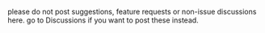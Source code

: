 please do not post suggestions, feature requests or non-issue discussions here. go to Discussions if you want to post these instead.
